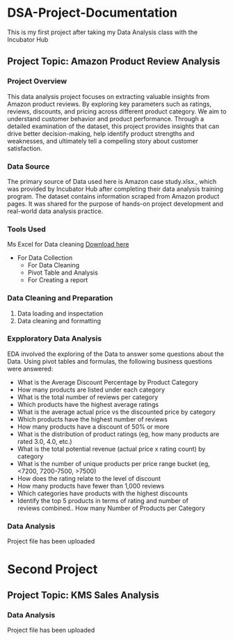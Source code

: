 # DSA-Project-Documentation
This is my first project after taking my Data Analysis class with the Incubator Hub

## Project Topic: Amazon Product Review Analysis

### Project Overview
This data analysis project focuses on extracting valuable insights from Amazon product reviews. By exploring key parameters such as ratings, reviews, discounts, and pricing across different product category. We aim to understand customer behavior and product performance. Through a detailed examination of the dataset, this project provides insights that can drive better decision-making, help identify product strengths and weaknesses, and ultimately tell a compelling story about customer satisfaction. 

### Data Source
The primary source of Data used here is Amazon case study.xlsx., which was provided by Incubator Hub after completing their data analysis training program. The dataset contains information scraped from Amazon product pages. It was shared for the purpose of hands-on project development and real-world data analysis practice.

### Tools Used
Ms Excel for Data cleaning [Download here](https://www.microsoft.com)
- For Data Collection
    - For Data Cleaning
    - Pivot Table and Analysis
    - For Creating a report

### Data Cleaning and Preparation
   1. Data loading and inspectation
   2. Data cleaning and formatting

### Expploratory Data Analysis 
EDA involved the exploring of the Data to answer some questions about the Data. Using pivot tables and formulas, the following business questions were answered:
- What is the Average Discount Percentage by Product Category
- How many products are listed under each category
- What is the total number of reviews per category
- Which products have the highest average ratings
- What is the average actual price vs the discounted price by category
- Which products have the highest number of reviews
- How many products have a discount of 50% or more
- What is the distribution of product ratings (eg, how many products are rated 3.0, 4.0, etc.)
- What is the total potential revenue (actual price x rating count) by category
- What is the number of unique products per price range bucket (eg, <7200, 7200-7500, >7500)
- How does the rating relate to the level of discount
- How many products have fewer than 1,000 reviews
- Which categories have products with the highest discounts
- Identify the top 5 products in terms of rating and number of reviews combined.. How many Number of Products per Category

### Data Analysis
Project file has been uploaded

# Second Project
## Project Topic: KMS Sales Analysis

### Data Analysis
Project file has been uploaded

